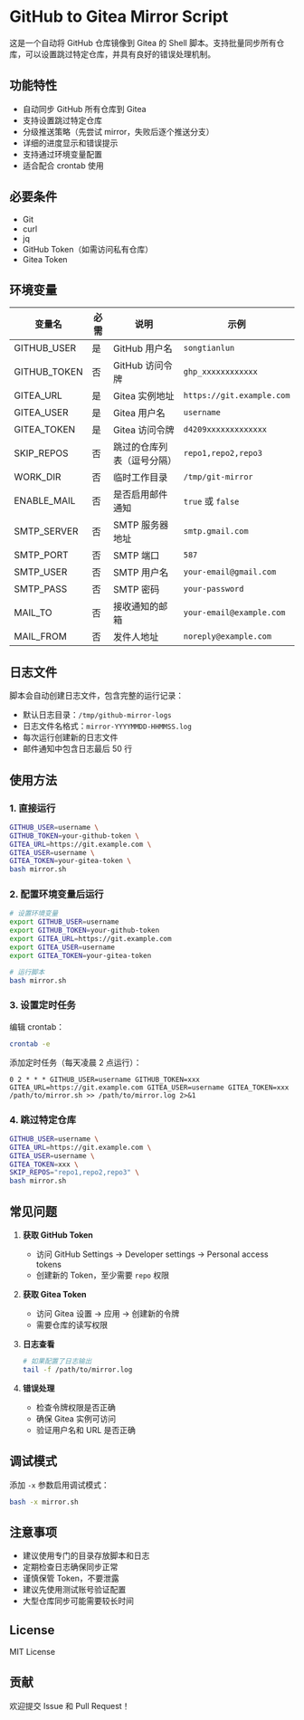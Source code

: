# GitHub to Gitea Mirror Script

这是一个自动将 GitHub 仓库镜像到 Gitea 的 Shell 脚本。支持批量同步所有仓库，可以设置跳过特定仓库，并具有良好的错误处理机制。

## 功能特性

- 自动同步 GitHub 所有仓库到 Gitea
- 支持设置跳过特定仓库
- 分级推送策略（先尝试 mirror，失败后逐个推送分支）
- 详细的进度显示和错误提示
- 支持通过环境变量配置
- 适合配合 crontab 使用

## 必要条件

- Git
- curl
- jq
- GitHub Token（如需访问私有仓库）
- Gitea Token

## 环境变量

| 变量名 | 必需 | 说明 | 示例 |
|--------|------|------|------|
| GITHUB_USER | 是 | GitHub 用户名 | `songtianlun` |
| GITHUB_TOKEN | 否 | GitHub 访问令牌 | `ghp_xxxxxxxxxxxx` |
| GITEA_URL | 是 | Gitea 实例地址 | `https://git.example.com` |
| GITEA_USER | 是 | Gitea 用户名 | `username` |
| GITEA_TOKEN | 是 | Gitea 访问令牌 | `d4209xxxxxxxxxxxxx` |
| SKIP_REPOS | 否 | 跳过的仓库列表（逗号分隔） | `repo1,repo2,repo3` |
| WORK_DIR | 否 | 临时工作目录 | `/tmp/git-mirror` |
| ENABLE_MAIL | 否 | 是否启用邮件通知 | `true` 或 `false` | `false` |
| SMTP_SERVER | 否 | SMTP 服务器地址 | `smtp.gmail.com` | - |
| SMTP_PORT | 否 | SMTP 端口 | `587` | `587` |
| SMTP_USER | 否 | SMTP 用户名 | `your-email@gmail.com` | - |
| SMTP_PASS | 否 | SMTP 密码 | `your-password` | - |
| MAIL_TO | 否 | 接收通知的邮箱 | `your-email@example.com` | - |
| MAIL_FROM | 否 | 发件人地址 | `noreply@example.com` | `$SMTP_USER` |

## 日志文件

脚本会自动创建日志文件，包含完整的运行记录：

- 默认日志目录：`/tmp/github-mirror-logs`
- 日志文件名格式：`mirror-YYYYMMDD-HHMMSS.log`
- 每次运行创建新的日志文件
- 邮件通知中包含日志最后 50 行

## 使用方法

### 1. 直接运行

```bash
GITHUB_USER=username \
GITHUB_TOKEN=your-github-token \
GITEA_URL=https://git.example.com \
GITEA_USER=username \
GITEA_TOKEN=your-gitea-token \
bash mirror.sh
```

### 2. 配置环境变量后运行

```bash
# 设置环境变量
export GITHUB_USER=username
export GITHUB_TOKEN=your-github-token
export GITEA_URL=https://git.example.com
export GITEA_USER=username
export GITEA_TOKEN=your-gitea-token

# 运行脚本
bash mirror.sh
```

### 3. 设置定时任务

编辑 crontab：
```bash
crontab -e
```

添加定时任务（每天凌晨 2 点运行）：
```cron
0 2 * * * GITHUB_USER=username GITHUB_TOKEN=xxx GITEA_URL=https://git.example.com GITEA_USER=username GITEA_TOKEN=xxx /path/to/mirror.sh >> /path/to/mirror.log 2>&1
```

### 4. 跳过特定仓库

```bash
GITHUB_USER=username \
GITEA_URL=https://git.example.com \
GITEA_USER=username \
GITEA_TOKEN=xxx \
SKIP_REPOS="repo1,repo2,repo3" \
bash mirror.sh
```

## 常见问题

1. **获取 GitHub Token**
   - 访问 GitHub Settings -> Developer settings -> Personal access tokens
   - 创建新的 Token，至少需要 `repo` 权限

2. **获取 Gitea Token**
   - 访问 Gitea 设置 -> 应用 -> 创建新的令牌
   - 需要仓库的读写权限

3. **日志查看**
   ```bash
   # 如果配置了日志输出
   tail -f /path/to/mirror.log
   ```

4. **错误处理**
   - 检查令牌权限是否正确
   - 确保 Gitea 实例可访问
   - 验证用户名和 URL 是否正确

## 调试模式

添加 `-x` 参数启用调试模式：
```bash
bash -x mirror.sh
```

## 注意事项

- 建议使用专门的目录存放脚本和日志
- 定期检查日志确保同步正常
- 谨慎保管 Token，不要泄露
- 建议先使用测试账号验证配置
- 大型仓库同步可能需要较长时间

## License

MIT License

## 贡献

欢迎提交 Issue 和 Pull Request！